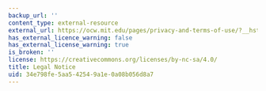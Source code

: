 ```yaml
---
backup_url: ''
content_type: external-resource
external_url: https://ocw.mit.edu/pages/privacy-and-terms-of-use/?__hstc=215508872.85ac0ab5e0df7c72e1f9d176c2f376d3.1693575108009.1696010040305.1698260703051.7&__hssc=215508872.1.1698260703051&__hsfp=2193239052
has_external_licence_warning: false
has_external_license_warning: true
is_broken: ''
license: https://creativecommons.org/licenses/by-nc-sa/4.0/
title: Legal Notice
uid: 34e798fe-5aa5-4254-9a1e-0a08b056d8a7
---
```

